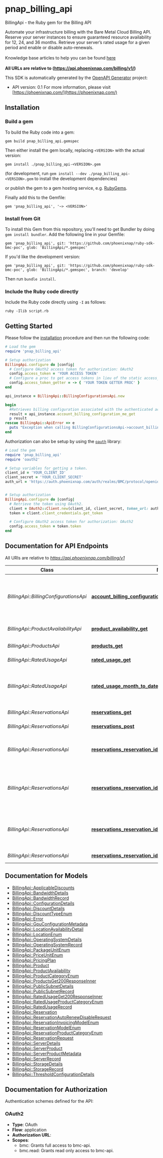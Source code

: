 # pnap_billing_api

BillingApi - the Ruby gem for the Billing API

Automate your infrastructure billing with the Bare Metal Cloud Billing API. Reserve your server instances to
ensure guaranteed resource availability for 12, 24, and 36 months. Retrieve your server’s rated usage for a
given period and enable or disable auto-renewals.<br>
<br>
<span class='pnap-api-knowledge-base-link'>
Knowledge base articles to help you can be found
<a href='https://phoenixnap.com/kb/phoenixnap-bare-metal-cloud-billing-models' target='_blank'>here</a>
</span><br>
<br>
<b>All URLs are relative to (https://api.phoenixnap.com/billing/v1/)</b>


This SDK is automatically generated by the [OpenAPI Generator](https://openapi-generator.tech) project:

- API version: 0.1
For more information, please visit [https://phoenixnap.com/](https://phoenixnap.com/)

## Installation

### Build a gem

To build the Ruby code into a gem:

```shell
gem build pnap_billing_api.gemspec
```

Then either install the gem locally, replacing `<VERSION>` with the actual version:

```shell
gem install ./pnap_billing_api-<VERSION>.gem
```

(for development, run `gem install --dev ./pnap_billing_api-<VERSION>.gem` to install the development dependencies)

or publish the gem to a gem hosting service, e.g. [RubyGems](https://rubygems.org/).

Finally add this to the Gemfile:

    gem 'pnap_billing_api', '~> <VERSION>'

### Install from Git

To install this Gem from this repository, you'll need to get Bundler by doing `gem install bundler`. Add the following line in your Gemfile:

    gem 'pnap_billing_api', git: 'https://github.com/phoenixnap/ruby-sdk-bmc-poc', glob: 'BillingApi/*.gemspec'

If you'd like the development version:

    gem 'pnap_billing_api', git: 'https://github.com/phoenixnap/ruby-sdk-bmc-poc', glob: 'BillingApi/*.gemspec', branch: 'develop'

Then run `bundle install`.

### Include the Ruby code directly

Include the Ruby code directly using `-I` as follows:

```shell
ruby -Ilib script.rb
```

## Getting Started

Please follow the [installation](#installation) procedure and then run the following code:

```ruby
# Load the gem
require 'pnap_billing_api'

# Setup authorization
BillingApi.configure do |config|
  # Configure OAuth2 access token for authorization: OAuth2
  config.access_token = 'YOUR ACCESS TOKEN'
  # Configure a proc to get access tokens in lieu of the static access_token configuration
  config.access_token_getter = -> { 'YOUR TOKEN GETTER PROC' } 
end

api_instance = BillingApi::BillingConfigurationsApi.new

begin
  #Retrieves billing configuration associated with the authenticated account.
  result = api_instance.account_billing_configuration_me_get
  p result
rescue BillingApi::ApiError => e
  puts "Exception when calling BillingConfigurationsApi->account_billing_configuration_me_get: #{e}"
end

```

Authorization can also be setup by using the [`oauth`](https://github.com/oauth-xx/oauth2) library:

```ruby
# Load the gem
require 'pnap_billing_api'
require 'oauth2'

# Setup variables for getting a token.
client_id = 'YOUR_CLIENT_ID'
client_secret = 'YOUR_CLIENT_SECRET'
auth_url = 'https://auth.phoenixnap.com/auth/realms/BMC/protocol/openid-connect/token'


# Setup authorization
BillingApi.configure do |config|
  # Retrieve the token using OAuth2.
  client = OAuth2::Client.new(client_id, client_secret, token_url: auth_url)
  token = client.client_credentials.get_token

  # Configure OAuth2 access token for authorization: OAuth2
  config.access_token = token.token
end

```

## Documentation for API Endpoints

All URIs are relative to *https://api.phoenixnap.com/billing/v1*

Class | Method | HTTP request | Description
------------ | ------------- | ------------- | -------------
*BillingApi::BillingConfigurationsApi* | [**account_billing_configuration_me_get**](docs/BillingConfigurationsApi.md#account_billing_configuration_me_get) | **GET** /account-billing-configurations/me | Retrieves billing configuration associated with the authenticated account.
*BillingApi::ProductAvailabilityApi* | [**product_availability_get**](docs/ProductAvailabilityApi.md#product_availability_get) | **GET** /product-availability | List all Product availabilities.
*BillingApi::ProductsApi* | [**products_get**](docs/ProductsApi.md#products_get) | **GET** /products | List all Products.
*BillingApi::RatedUsageApi* | [**rated_usage_get**](docs/RatedUsageApi.md#rated_usage_get) | **GET** /rated-usage | List the rated usage.
*BillingApi::RatedUsageApi* | [**rated_usage_month_to_date_get**](docs/RatedUsageApi.md#rated_usage_month_to_date_get) | **GET** /rated-usage/month-to-date | List the rated usage records for the current calendar month.
*BillingApi::ReservationsApi* | [**reservations_get**](docs/ReservationsApi.md#reservations_get) | **GET** /reservations | List all Reservations.
*BillingApi::ReservationsApi* | [**reservations_post**](docs/ReservationsApi.md#reservations_post) | **POST** /reservations | Create a reservation.
*BillingApi::ReservationsApi* | [**reservations_reservation_id_actions_auto_renew_disable_post**](docs/ReservationsApi.md#reservations_reservation_id_actions_auto_renew_disable_post) | **POST** /reservations/{id}/actions/auto-renew/disable | Disable auto-renewal for reservation by id.
*BillingApi::ReservationsApi* | [**reservations_reservation_id_actions_auto_renew_enable_post**](docs/ReservationsApi.md#reservations_reservation_id_actions_auto_renew_enable_post) | **POST** /reservations/{id}/actions/auto-renew/enable | Enable auto-renewal for unexpired reservation by reservation id.
*BillingApi::ReservationsApi* | [**reservations_reservation_id_actions_convert_post**](docs/ReservationsApi.md#reservations_reservation_id_actions_convert_post) | **POST** /reservations/{id}/actions/convert | Convert reservation pricing model by reservation ID.
*BillingApi::ReservationsApi* | [**reservations_reservation_id_get**](docs/ReservationsApi.md#reservations_reservation_id_get) | **GET** /reservations/{id} | Get a reservation.


## Documentation for Models

 - [BillingApi::ApplicableDiscounts](docs/ApplicableDiscounts.md)
 - [BillingApi::BandwidthDetails](docs/BandwidthDetails.md)
 - [BillingApi::BandwidthRecord](docs/BandwidthRecord.md)
 - [BillingApi::ConfigurationDetails](docs/ConfigurationDetails.md)
 - [BillingApi::DiscountDetails](docs/DiscountDetails.md)
 - [BillingApi::DiscountTypeEnum](docs/DiscountTypeEnum.md)
 - [BillingApi::Error](docs/Error.md)
 - [BillingApi::GpuConfigurationMetadata](docs/GpuConfigurationMetadata.md)
 - [BillingApi::LocationAvailabilityDetail](docs/LocationAvailabilityDetail.md)
 - [BillingApi::LocationEnum](docs/LocationEnum.md)
 - [BillingApi::OperatingSystemDetails](docs/OperatingSystemDetails.md)
 - [BillingApi::OperatingSystemRecord](docs/OperatingSystemRecord.md)
 - [BillingApi::PackageUnitEnum](docs/PackageUnitEnum.md)
 - [BillingApi::PriceUnitEnum](docs/PriceUnitEnum.md)
 - [BillingApi::PricingPlan](docs/PricingPlan.md)
 - [BillingApi::Product](docs/Product.md)
 - [BillingApi::ProductAvailability](docs/ProductAvailability.md)
 - [BillingApi::ProductCategoryEnum](docs/ProductCategoryEnum.md)
 - [BillingApi::ProductsGet200ResponseInner](docs/ProductsGet200ResponseInner.md)
 - [BillingApi::PublicSubnetDetails](docs/PublicSubnetDetails.md)
 - [BillingApi::PublicSubnetRecord](docs/PublicSubnetRecord.md)
 - [BillingApi::RatedUsageGet200ResponseInner](docs/RatedUsageGet200ResponseInner.md)
 - [BillingApi::RatedUsageProductCategoryEnum](docs/RatedUsageProductCategoryEnum.md)
 - [BillingApi::RatedUsageRecord](docs/RatedUsageRecord.md)
 - [BillingApi::Reservation](docs/Reservation.md)
 - [BillingApi::ReservationAutoRenewDisableRequest](docs/ReservationAutoRenewDisableRequest.md)
 - [BillingApi::ReservationInvoicingModelEnum](docs/ReservationInvoicingModelEnum.md)
 - [BillingApi::ReservationModelEnum](docs/ReservationModelEnum.md)
 - [BillingApi::ReservationProductCategoryEnum](docs/ReservationProductCategoryEnum.md)
 - [BillingApi::ReservationRequest](docs/ReservationRequest.md)
 - [BillingApi::ServerDetails](docs/ServerDetails.md)
 - [BillingApi::ServerProduct](docs/ServerProduct.md)
 - [BillingApi::ServerProductMetadata](docs/ServerProductMetadata.md)
 - [BillingApi::ServerRecord](docs/ServerRecord.md)
 - [BillingApi::StorageDetails](docs/StorageDetails.md)
 - [BillingApi::StorageRecord](docs/StorageRecord.md)
 - [BillingApi::ThresholdConfigurationDetails](docs/ThresholdConfigurationDetails.md)


## Documentation for Authorization


Authentication schemes defined for the API:
### OAuth2


- **Type**: OAuth
- **Flow**: application
- **Authorization URL**: 
- **Scopes**: 
  - bmc: Grants full access to bmc-api.
  - bmc.read: Grants read only access to bmc-api.

